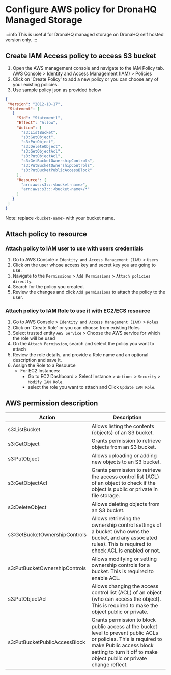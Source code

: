 # Configure AWS policy for DronaHQ Managed Storage
:::info
This is useful for DronaHQ managed storage on DronaHQ self hosted version only.
:::

## Create IAM Access policy to access S3 bucket
 1. Open the AWS management console and navigate to the IAM Policy tab.
AWS Console > Identity and Access Management (IAM) > Policies
 2. Click on 'Create Policy' to add a new policy or you can choose any of your existing policies.
 3. Use sample policy json as provided below
 ```json
 {
  "Version": "2012-10-17",
  "Statement": [
    {
      "Sid": "Statement1",
      "Effect": "Allow",
      "Action": [
        "s3:ListBucket",
        "s3:GetObject",
        "s3:PutObject",
        "s3:DeleteObject",
        "s3:GetObjectAcl",
        "s3:PutObjectAcl",
        "s3:GetBucketOwnershipControls",
        "s3:PutBucketOwnershipControls",
        "s3:PutBucketPublicAccessBlock"
      ],
      "Resource": [
        "arn:aws:s3:::<bucket-name>",
        "arn:aws:s3:::<bucket-name>/*"
      ]
    }
  ]
}

 ```

Note: replace `<bucket-name>` with your bucket name.

## Attach policy to resource

### Attach policy to IAM user to use with users credentials
1. Go to AWS Console > `Identity and Access Management (IAM)` > `Users`
2. Click on the user whose access key and secret key you are going to use.
3. Navigate to the `Permissions` > `Add Permissions` > `Attach policies directly`.
4. Search for the policy you created.
5. Review the changes and click `Add permissions` to attach the policy to the user.

### Attach policy to IAM Role to use it with EC2/ECS resource
1. Go to AWS Console > `Identity and Access Management (IAM)` > `Roles`
2. Click on 'Create Role' or you can choose from existing Roles
3. Select trusted entity `AWS Service` > Choose the AWS service for which the role will be used
4. On the `Attach Permission`, search and select the policy you want to attach
5. Review the role details, and provide a Role name and an optional description and save it.
6. Assign the Role to a Resource
    - For EC2 Instances:
        - Go to EC2 Dashboard > Select Instance > `Actions` > `Security` > `Modify IAM Role`.
        - select the role you want to attach and Click `Update IAM Role`.

## AWS permission description
| Action              | Description                                                                                     |
|---------------------|-------------------------------------------------------------------------------------------------|
| s3:ListBucket | Allows listing the contents (objects) of an S3 bucket. |
| s3:GetObject | Grants permission to retrieve objects from an S3 bucket. |
| s3:PutObject | Allows uploading or adding new objects to an S3 bucket. |
| s3:GetObjectAcl | Grants permission to retrieve the access control list (ACL) of an object to check if the object is public or private in file storage. |
| s3:DeleteObject | Allows deleting objects from an S3 bucket. |
| s3:GetBucketOwnershipControls | Allows retrieving the ownership control settings of a bucket (who owns the bucket, and any associated rules). This is required to check ACL is enabled or not. |
| s3:PutBucketOwnershipControls | Allows modifying or setting ownership controls for a bucket. This is required to enable ACL. |
| s3:PutObjectAcl | Allows changing the access control list (ACL) of an object (who can access the object). This is required to make the object public or private. |
| s3:PutBucketPublicAccessBlock | Grants permission to block public access at the bucket level to prevent public ACLs or policies. This is required to make Public access block setting to turn it off to make object public or private change reflect. |